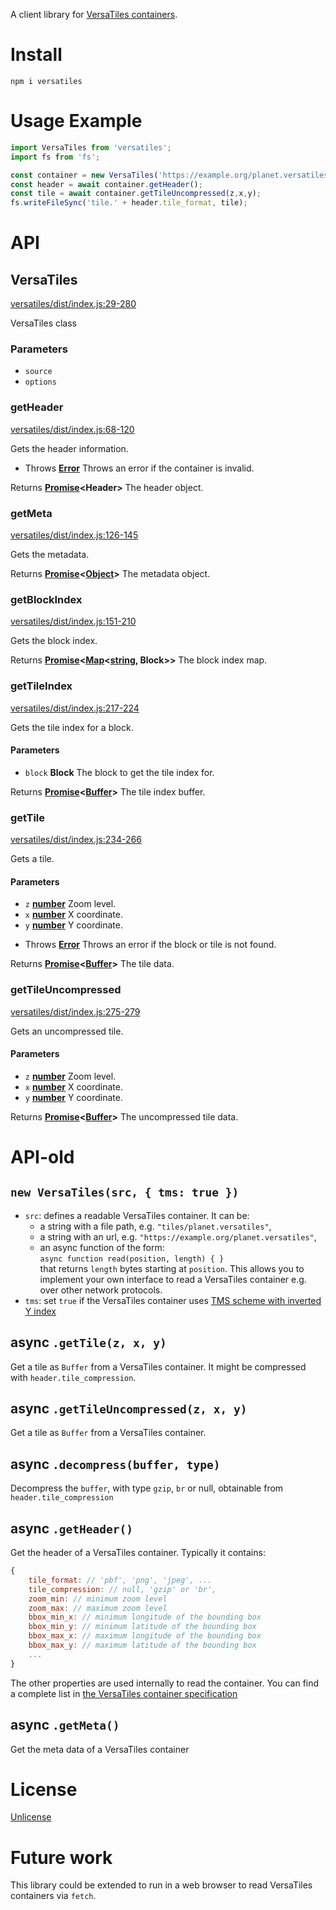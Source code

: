 A client library for [VersaTiles containers](https://github.com/versatiles-org/versatiles-spec).

# Install

`npm i versatiles`

# Usage Example

```js
import VersaTiles from 'versatiles';
import fs from 'fs';

const container = new VersaTiles('https://example.org/planet.versatiles');
const header = await container.getHeader();
const tile = await container.getTileUncompressed(z,x,y);
fs.writeFileSync('tile.' + header.tile_format, tile);
```

# API

<!-- Generated by documentation.js. Update this documentation by updating the source code. -->

## VersaTiles

[versatiles/dist/index.js:29-280](https://github.com/versatiles-org/node-versatiles/blob/2e77eb2f223acffafdfa28a0e70e4af67103adae/versatiles/dist/index.js#L29-L280 "Source code on GitHub")

VersaTiles class

### Parameters

*   `source` &#x20;
*   `options` &#x20;

### getHeader

[versatiles/dist/index.js:68-120](https://github.com/versatiles-org/node-versatiles/blob/2e77eb2f223acffafdfa28a0e70e4af67103adae/versatiles/dist/index.js#L68-L120 "Source code on GitHub")

Gets the header information.

*   Throws **[Error](https://developer.mozilla.org/docs/Web/JavaScript/Reference/Global_Objects/Error)** Throws an error if the container is invalid.

Returns **[Promise](https://developer.mozilla.org/docs/Web/JavaScript/Reference/Global_Objects/Promise)\<Header>** The header object.

### getMeta

[versatiles/dist/index.js:126-145](https://github.com/versatiles-org/node-versatiles/blob/2e77eb2f223acffafdfa28a0e70e4af67103adae/versatiles/dist/index.js#L126-L145 "Source code on GitHub")

Gets the metadata.

Returns **[Promise](https://developer.mozilla.org/docs/Web/JavaScript/Reference/Global_Objects/Promise)<[Object](https://developer.mozilla.org/docs/Web/JavaScript/Reference/Global_Objects/Object)>** The metadata object.

### getBlockIndex

[versatiles/dist/index.js:151-210](https://github.com/versatiles-org/node-versatiles/blob/2e77eb2f223acffafdfa28a0e70e4af67103adae/versatiles/dist/index.js#L151-L210 "Source code on GitHub")

Gets the block index.

Returns **[Promise](https://developer.mozilla.org/docs/Web/JavaScript/Reference/Global_Objects/Promise)<[Map](https://developer.mozilla.org/docs/Web/JavaScript/Reference/Global_Objects/Map)<[string](https://developer.mozilla.org/docs/Web/JavaScript/Reference/Global_Objects/String), Block>>** The block index map.

### getTileIndex

[versatiles/dist/index.js:217-224](https://github.com/versatiles-org/node-versatiles/blob/2e77eb2f223acffafdfa28a0e70e4af67103adae/versatiles/dist/index.js#L217-L224 "Source code on GitHub")

Gets the tile index for a block.

#### Parameters

*   `block` **Block** The block to get the tile index for.

Returns **[Promise](https://developer.mozilla.org/docs/Web/JavaScript/Reference/Global_Objects/Promise)<[Buffer](https://nodejs.org/api/buffer.html)>** The tile index buffer.

### getTile

[versatiles/dist/index.js:234-266](https://github.com/versatiles-org/node-versatiles/blob/2e77eb2f223acffafdfa28a0e70e4af67103adae/versatiles/dist/index.js#L234-L266 "Source code on GitHub")

Gets a tile.

#### Parameters

*   `z` **[number](https://developer.mozilla.org/docs/Web/JavaScript/Reference/Global_Objects/Number)** Zoom level.
*   `x` **[number](https://developer.mozilla.org/docs/Web/JavaScript/Reference/Global_Objects/Number)** X coordinate.
*   `y` **[number](https://developer.mozilla.org/docs/Web/JavaScript/Reference/Global_Objects/Number)** Y coordinate.

<!---->

*   Throws **[Error](https://developer.mozilla.org/docs/Web/JavaScript/Reference/Global_Objects/Error)** Throws an error if the block or tile is not found.

Returns **[Promise](https://developer.mozilla.org/docs/Web/JavaScript/Reference/Global_Objects/Promise)<[Buffer](https://nodejs.org/api/buffer.html)>** The tile data.

### getTileUncompressed

[versatiles/dist/index.js:275-279](https://github.com/versatiles-org/node-versatiles/blob/2e77eb2f223acffafdfa28a0e70e4af67103adae/versatiles/dist/index.js#L275-L279 "Source code on GitHub")

Gets an uncompressed tile.

#### Parameters

*   `z` **[number](https://developer.mozilla.org/docs/Web/JavaScript/Reference/Global_Objects/Number)** Zoom level.
*   `x` **[number](https://developer.mozilla.org/docs/Web/JavaScript/Reference/Global_Objects/Number)** X coordinate.
*   `y` **[number](https://developer.mozilla.org/docs/Web/JavaScript/Reference/Global_Objects/Number)** Y coordinate.

Returns **[Promise](https://developer.mozilla.org/docs/Web/JavaScript/Reference/Global_Objects/Promise)<[Buffer](https://nodejs.org/api/buffer.html)>** The uncompressed tile data.

# API-old

## `new VersaTiles(src, { tms: true })`

*   `src`: defines a readable VersaTiles container. It can be:
    *   a string with a file path, e.g. `"tiles/planet.versatiles"`,
    *   a string with an url, e.g. `"https://example.org/planet.versatiles"`,
    *   an async function of the form:\
        `async function read(position, length) { }`\
        that returns `length` bytes starting at `position`. This allows you to implement your own interface to read a VersaTiles container e.g. over other network protocols.
*   `tms`: set `true` if the VersaTiles container uses [TMS scheme with inverted Y index](https://gist.github.com/tmcw/4954720)

## async `.getTile(z, x, y)`

Get a tile as `Buffer` from a VersaTiles container.
It might be compressed with `header.tile_compression`.

## async `.getTileUncompressed(z, x, y)`

Get a tile as `Buffer` from a VersaTiles container.

## async `.decompress(buffer, type)`

Decompress the `buffer`, with type `gzip`, `br` or null, obtainable from `header.tile_compression`

## async `.getHeader()`

Get the header of a VersaTiles container. Typically it contains:

```javascript
{
	tile_format: // 'pbf', 'png', 'jpeg', ...
	tile_compression: // null, 'gzip' or 'br',
	zoom_min: // minimum zoom level
	zoom_max: // maximum zoom level
	bbox_min_x: // minimum longitude of the bounding box
	bbox_min_y: // minimum latitude of the bounding box
	bbox_max_x: // maximum longitude of the bounding box
	bbox_max_y: // maximum latitude of the bounding box
	...
}
```

The other properties are used internally to read the container. You can find a complete list in [the VersaTiles container specification](https://github.com/versatiles-org/versatiles-spec/blob/main/v02/readme.md#file_header)

## async `.getMeta()`

Get the meta data of a VersaTiles container

# License

[Unlicense](./LICENSE.md)

# Future work

This library could be extended to run in a web browser to read VersaTiles containers via `fetch`.
